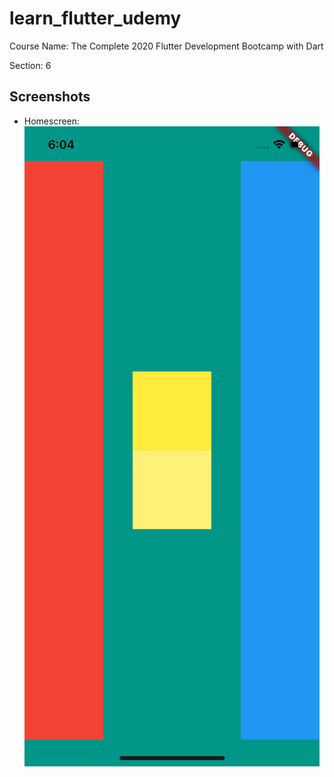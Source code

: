# learn_flutter_udemy

Course Name: The Complete 2020 Flutter Development Bootcamp with Dart

Section: 6

## Screenshots
- Homescreen: ![](layout-challenge-answer.png)

